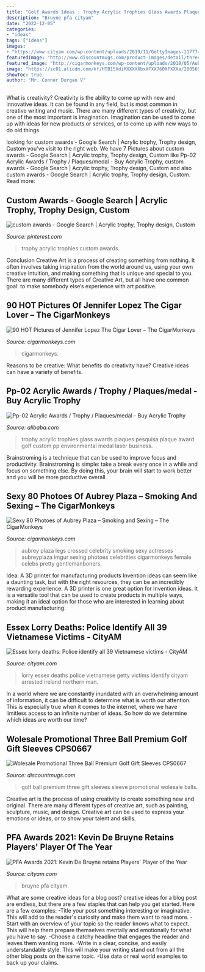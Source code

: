 ```yaml
---
title: "Golf Awards Ideas : Trophy Acrylic Trophies Glass Awards Plaques Pesquisa Plaque Award Golf Custom Pp Environmental Medal Laser Business"
description: "Bruyne pfa cityam"
date: "2022-12-05"
categories:
- "ideas"
tags: ["ideas"]
images:
- "https://www.cityam.com/wp-content/uploads/2019/11/GettyImages-1177742010-2.jpg"
featuredImage: "http://www.discountmugs.com/product-images/detail/three-ball-premium-golf-gift-sleeve-cps0667.jpeg"
featured_image: "http://cigarmonkeys.com/wp-content/uploads/2018/05/Aubrey-Plaza-Cigar-Suck-porn-sex-8.jpg"
image: "https://sc01.alicdn.com/kf/HTB15XdiMXXXXXbxXFXX760XFXXXa/200569868/HTB15XdiMXXXXXbxXFXX760XFXXXa.png"
ShowToc: true
author: "Mr. Conner Durgan V"
---
```



What is creativity?
Creativity is the ability to come up with new and innovative ideas. It can be found in any field, but is most common in creative writing and music. There are many different types of creativity, but one of the most important is imagination. Imagination can be used to come up with ideas for new products or services, or to come up with new ways to do old things.

	

		
looking for custom awards - Google Search | Acrylic trophy, Trophy design, Custom you've visit to the right web. We have 7 Pictures about custom awards - Google Search | Acrylic trophy, Trophy design, Custom like Pp-02 Acrylic Awards / Trophy / Plaques/medal - Buy Acrylic Trophy, custom awards - Google Search | Acrylic trophy, Trophy design, Custom and also custom awards - Google Search | Acrylic trophy, Trophy design, Custom. Read more:
		
    
## Custom Awards - Google Search | Acrylic Trophy, Trophy Design, Custom

<img loading=lazy src="https://i.pinimg.com/originals/cb/8a/7a/cb8a7a20149dc6501f04c92067dbeae6.jpg" onerror="this.onerror=null;this.src='https://tse2.mm.bing.net/th?id=OIP.QetWq--2Kl6LOXueXXNAZgAAAA&amp;pid=15.1';" alt="custom awards - Google Search | Acrylic trophy, Trophy design, Custom">

_Source: pinterest.com_

>trophy acrylic trophies custom awards. 

	

Conclusion
Creative Art is a process of creating something from nothing. It often involves taking inspiration from the world around us, using your own creative intuition, and making something that is unique and special to you. There are many different types of Creative Art, but all have one common goal: to make somebody else’s experience with art positive.

    
## 90 HOT Pictures Of Jennifer Lopez The Cigar Lover – The CigarMonkeys

<img loading=lazy src="http://cigarmonkeys.com/wp-content/uploads/2018/05/Jennifer-Lopez-Cigar-Aficionado-Star-Hot-Sexy-75-768x1152.jpg" onerror="this.onerror=null;this.src='https://tse3.mm.bing.net/th?id=OIP.FgD7hqsq8ERFmaBA0dPZ7gHaLH&amp;pid=15.1';" alt="90 HOT Pictures of Jennifer Lopez The Cigar Lover – The CigarMonkeys">

_Source: cigarmonkeys.com_

>cigarmonkeys. 

	

Reasons to be creative: What benefits do creativity have?
Creative ideas can have a variety of benefits.

    
## Pp-02 Acrylic Awards / Trophy / Plaques/medal - Buy Acrylic Trophy

<img loading=lazy src="https://sc01.alicdn.com/kf/HTB15XdiMXXXXXbxXFXX760XFXXXa/200569868/HTB15XdiMXXXXXbxXFXX760XFXXXa.png" onerror="this.onerror=null;this.src='https://tse2.mm.bing.net/th?id=OIP.Uo9XUsLxsIaJ8Soo66zmcgHaLK&amp;pid=15.1';" alt="Pp-02 Acrylic Awards / Trophy / Plaques/medal - Buy Acrylic Trophy">

_Source: alibaba.com_

>trophy acrylic trophies glass awards plaques pesquisa plaque award golf custom pp environmental medal laser business. 

	

Brainstroming is a technique that can be used to improve focus and productivity. Brainstroming is simple: take a break every once in a while and focus on something else. By doing this, your brain will start to work better and you will be more productive overall.

    
## Sexy 80 Photoes Of Aubrey Plaza – Smoking And Sexing – The CigarMonkeys

<img loading=lazy src="http://cigarmonkeys.com/wp-content/uploads/2018/05/Aubrey-Plaza-Cigar-Suck-porn-sex-8.jpg" onerror="this.onerror=null;this.src='https://tse2.mm.bing.net/th?id=OIP.1IQkqGuGbR3XYpqr0CmK4gHaKf&amp;pid=15.1';" alt="Sexy 80 Photoes of Aubrey Plaza – Smoking and Sexing – The CigarMonkeys">

_Source: cigarmonkeys.com_

>aubrey plaza legs crossed celebrity smoking sexy actresses aubreyplaza imgur sexing photoes celebrities cigarmonkeys female celebs pretty gentlemanboners. 

	

Idea: A 3D printer for manufacturing products
Invention ideas can seem like a daunting task, but with the right resources, they can be an incredibly rewarding experience. A 3D printer is one great option for Invention ideas. It is a versatile tool that can be used to create products in multiple ways, making it an ideal option for those who are interested in learning about product manufacturing.

    
## Essex Lorry Deaths: Police Identify All 39 Vietnamese Victims - CityAM

<img loading=lazy src="https://www.cityam.com/wp-content/uploads/2019/11/GettyImages-1177742010-2.jpg" onerror="this.onerror=null;this.src='https://tse1.mm.bing.net/th?id=OIP.z1WxgLCxXY1BmStLqvtWWQHaE8&amp;pid=15.1';" alt="Essex lorry deaths: Police identify all 39 Vietnamese victims - CityAM">

_Source: cityam.com_

>lorry essex deaths police vietnamese getty victims identify cityam arrested ireland northern man. 

	

In a world where we are constantly inundated with an overwhelming amount of information, it can be difficult to determine what is worth our attention. This is especially true when it comes to the internet, where we have limitless access to an infinite number of ideas. So how do we determine which ideas are worth our time?

    
## Wolesale Promotional Three Ball Premium Golf Gift Sleeves CPS0667

<img loading=lazy src="http://www.discountmugs.com/product-images/detail/three-ball-premium-golf-gift-sleeve-cps0667.jpeg" onerror="this.onerror=null;this.src='https://tse2.mm.bing.net/th?id=OIP.UA0WnhcP9PBZDj_KdDHc6gAAAA&amp;pid=15.1';" alt="Wolesale Promotional Three Ball Premium Golf Gift Sleeves CPS0667">

_Source: discountmugs.com_

>golf ball premium three gift sleeves sleeve promotional wolesale balls. 

	

Creative art is the process of using creativity to create something new and original. There are many different types of creative art, such as painting, sculpture, music, and design. Creative art can be used to express your emotions or ideas, or to show your talent and skills.

    
## PFA Awards 2021: Kevin De Bruyne Retains Players&#039; Player Of The Year

<img loading=lazy src="https://www.cityam.com/wp-content/uploads/2021/06/Kevin-De-Bruyne-Credit-Manchester-City-2048x1393.jpg" onerror="this.onerror=null;this.src='https://tse1.mm.bing.net/th?id=OIP.gM4XH1wjk7M_jNyB8ySUEAHaFC&amp;pid=15.1';" alt="PFA Awards 2021: Kevin De Bruyne retains Players&#039; Player of the Year">

_Source: cityam.com_

>bruyne pfa cityam. 

	

What are some creative ideas for a blog post?
creative ideas for a blog post are endless, but there are a few staples that can help you get started. Here are a few examples: 
-Title your post something interesting or imaginative. This will add to the reader's curiosity and make them want to read more. 
-Start with an overview of your topic so the reader knows what to expect. This will help them prepare themselves mentally and emotionally for what you have to say. 
-Choose a catchy headline that engages the reader and leaves them wanting more. 
-Write in a clear, concise, and easily understandable style. This will make your writing stand out from all the other blog posts on the same topic. 
-Use data or real world examples to back up your claims.

